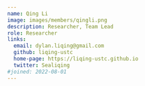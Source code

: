 ```yaml
---
name: Qing Li
image: images/members/qingli.png
description: Researcher, Team Lead
role: Researcher
links:
  email: dylan.liqing@gmail.com
  github: liqing-ustc
  home-page: https://liqing-ustc.github.io
  twitter: Sealiqing
#joined: 2022-08-01
---
```


 